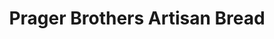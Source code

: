 ---
title: "Prager Brothers Artisan Bread"
url: /encinitas/prager-brothers-artisan-bread/
shop: bakery
---